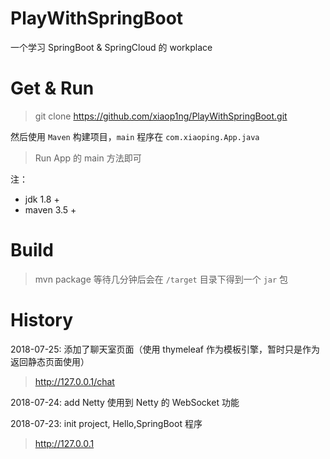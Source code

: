 # PlayWithSpringBoot

一个学习 SpringBoot & SpringCloud 的 workplace

# Get & Run
> git clone https://github.com/xiaop1ng/PlayWithSpringBoot.git

然后使用 `Maven` 构建项目，`main` 程序在 `com.xiaoping.App.java`

> Run App 的 main 方法即可

注：
- jdk 1.8 +
- maven 3.5 +

# Build
> mvn package
等待几分钟后会在 `/target` 目录下得到一个 `jar` 包


# History

2018-07-25: 添加了聊天室页面（使用 thymeleaf 作为模板引擎，暂时只是作为返回静态页面使用）
> http://127.0.0.1/chat

2018-07-24: add Netty 使用到 Netty 的 WebSocket 功能

2018-07-23: init project, Hello,SpringBoot 程序
> http://127.0.0.1

